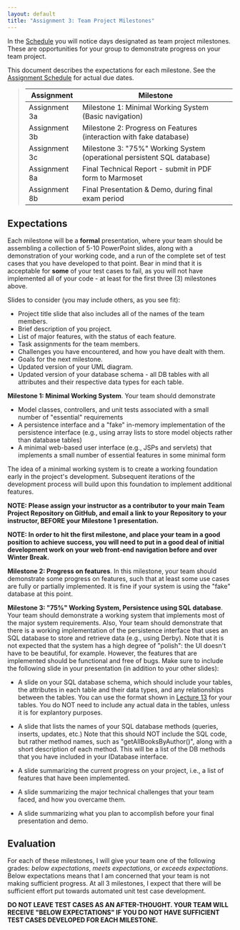 ```yaml
---
layout: default
title: "Assignment 3: Team Project Milestones"
---
```


In the [Schedule](../schedule.html) you will notice days designated as team project milestones.  These are opportunities for your group to demonstrate progress on your team project.

This document describes the expectations for each milestone.  See the [Assignment Schedule](./index.html) for actual due dates.

> Assignment | Milestone
> ---------- | ---------
> Assignment 3a      | Milestone 1: Minimal Working System (Basic navigation)
> Assignment 3b      | Milestone 2: Progress on Features (interaction with fake database)
> Assignment 3c      | Milestone 3: "75%" Working System (operational persistent SQL database)
> Assignment 8a      | Final Technical Report - submit in PDF form to Marmoset
> Assignment 8b      | Final Presentation & Demo, during final exam period

## Expectations
Each milestone will be a **formal** presentation, where your team should be assembling a collection of 5-10 PowerPoint slides, along with a demonstration of your working code, and a run of the complete set of test cases that you have developed to that point.  Bear in mind that it is acceptable for **some** of your test cases to fail, as you will not have implemented all of your code - at least for the first three (3) milestones above.

Slides to consider (you may include others, as you see fit):
* Project title slide that also includes all of the names of the team members.
* Brief description of you project.
* List of major features, with the status of each feature.
* Task assignments for the team members.
* Challenges you have encountered, and how you have dealt with them.
* Goals for the next milestone.
* Updated version of your UML diagram.
* Updated version of your database schema - all DB tables with all attributes and their respective data types for each table.

**Milestone 1: Minimal Working System**. Your team should demonstrate

* Model classes, controllers, and unit tests associated with a small number of "essential" requirements
* A persistence interface and a "fake" in-memory implementation of the persistence interface (e.g., using array lists to store model objects rather than database tables)
* A minimal web-based user interface (e.g., JSPs and servlets) that implements a small number of essential features in some minimal form

The idea of a minimal working system is to create a working foundation early in the project's development.  Subsequent iterations of the development process will build upon this foundation to implement additional features.

**NOTE: Please assign your instructor as a contributor to your main Team Project Repository on GitHub, and email a link to your Repository to your instructor, BEFORE your Milestone 1 presentation.**

**NOTE: In order to hit the first milestone, and place your team in a good position to achieve success, you will need to put in a good deal of initial development work on your web front-end navigation before and over Winter Break.**

**Milestone 2: Progress on features**.  In this milestone, your team should demonstrate some progress on features, such that at least some use cases are fully or partially implemented.  It is fine if your system is using the "fake" database at this point.

**Milestone 3: "75%" Working System, Persistence using SQL database**. Your team should demonstrate a working system that implements most of the major system requirements.  Also, Your team should demonstrate that there is a working implementation of the persistence interface that uses an SQL database to store and retrieve data (e.g., using Derby).  Note that it is not expected that the system has a high degree of "polish": the UI doesn't have to be beautiful, for example.  However, the features that are implemented should be functional and free of bugs.  Make sure to include the following slide in your presentation (in addition to your other slides):

* A slide on your SQL database schema, which should include your tables, the attributes in each table and their data types, and any relationships between the tables.  You can use the format shown in [Lecture 13](../lectures/lecture13.html) for your tables.  You do NOT need to include any actual data in the tables, unless it is for explantory purposes.

* A slide that lists the names of your SQL database methods (queries, inserts, updates, etc.)  Note that this should NOT include the SQL code, but rather method names, such as "getAllBooksByAuthor()", along with a short description of each method.  This will be a list of the DB methods that you have included in your IDatabase interface.

* A slide summarizing the current progress on your project, i.e., a list of features that have been implemented.

* A slide summarizing the major technical challenges that your team faced, and how you overcame them.

* A slide summarizing what you plan to accomplish before your final presentation and demo.

## Evaluation

For each of these milestones, I will give your team one of the following grades: *below expectations*, *meets expectations*, or *exceeds expectations*. Below expectations means that I am concerned that your team is not making sufficient progress.  At all 3 milestones, I expect that there will be sufficient effort put towards automated unit test case development.

<div class="callout">
<b>DO NOT LEAVE TEST CASES AS AN AFTER-THOUGHT.  YOUR TEAM WILL RECEIVE "BELOW EXPECTATIONS" IF YOU DO NOT HAVE SUFFICIENT TEST CASES DEVELOPED FOR EACH MILESTONE.</b>
</div>
